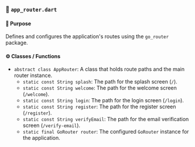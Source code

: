 ### 📄 `app_router.dart`

#### 🧩 Purpose

Defines and configures the application's routes using the `go_router` package.

#### ⚙️ Classes / Functions

*   `abstract class AppRouter`: A class that holds route paths and the main router instance.
    *   `static const String splash`: The path for the splash screen (`/`).
    *   `static const String welcome`: The path for the welcome screen (`/welcome`).
    *   `static const String login`: The path for the login screen (`/login`).
    *   `static const String register`: The path for the register screen (`/register`).
    *   `static const String verifyEmail`: The path for the email verification screen (`/verify-email`).
    *   `static final GoRouter router`: The configured `GoRouter` instance for the application.
